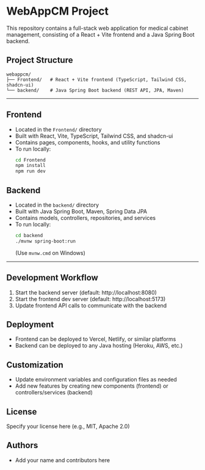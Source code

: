 # WebAppCM Project

This repository contains a full-stack web application for medical cabinet management, consisting of a React + Vite frontend and a Java Spring Boot backend.

## Project Structure

```
webappcm/
├── Frontend/   # React + Vite frontend (TypeScript, Tailwind CSS, shadcn-ui)
└── backend/    # Java Spring Boot backend (REST API, JPA, Maven)
```

---

## Frontend
- Located in the `Frontend/` directory
- Built with React, Vite, TypeScript, Tailwind CSS, and shadcn-ui
- Contains pages, components, hooks, and utility functions
- To run locally:
  ```sh
  cd Frontend
  npm install
  npm run dev
  ```

## Backend
- Located in the `backend/` directory
- Built with Java Spring Boot, Maven, Spring Data JPA
- Contains models, controllers, repositories, and services
- To run locally:
  ```sh
  cd backend
  ./mvnw spring-boot:run
  ```
  (Use `mvnw.cmd` on Windows)

---

## Development Workflow
1. Start the backend server (default: http://localhost:8080)
2. Start the frontend dev server (default: http://localhost:5173)
3. Update frontend API calls to communicate with the backend

## Deployment
- Frontend can be deployed to Vercel, Netlify, or similar platforms
- Backend can be deployed to any Java hosting (Heroku, AWS, etc.)

## Customization
- Update environment variables and configuration files as needed
- Add new features by creating new components (frontend) or controllers/services (backend)

## License
Specify your license here (e.g., MIT, Apache 2.0)

## Authors
- Add your name and contributors here
